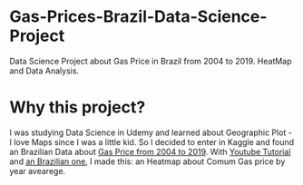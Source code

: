 # Gas-Prices-Brazil-Data-Science-Project
Data Science Project about Gas Price in Brazil from 2004 to 2019. HeatMap and Data Analysis.

# Why this project?
I was studying Data Science in Udemy and learned about Geographic Plot - I love Maps since I was a little kid. So I decided to enter in Kaggle and found an Brazilian Data about [Gas Price from 2004 to 2019](https://www.kaggle.com/matheusfreitag/gas-prices-in-brazil). With [Youtube Tutorial](https://www.youtube.com/watch?v=aJmaw3QKMvk&t=1076s) and [an Brazilian one](https://python.plainenglish.io/how-to-create-a-interative-map-using-plotly-express-geojson-to-brazil-in-python-fb5527ae38fc), I made this: an Heatmap about Comum Gas price by year avearege.